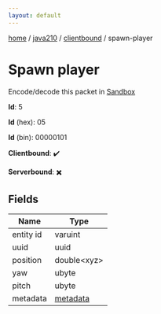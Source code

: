 ```yaml
---
layout: default
---
```


[home](/)  /  [java210](/protocol/java210)  /  [clientbound](/protocol/java210/clientbound)  /  spawn-player

# Spawn player

Encode/decode this packet in [Sandbox](../../../sandbox/java210#clientbound.spawn_player)

**Id**: 5

**Id** (hex): 05

**Id** (bin): 00000101

**Clientbound**: ✔️

**Serverbound**: ✖️

## Fields

Name | Type
---|---
entity id | varuint
uuid | uuid
position | double&lt;xyz&gt;
yaw | ubyte
pitch | ubyte
metadata | [metadata](/protocol/java210/metadata)
